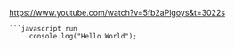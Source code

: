 <https://www.youtube.com/watch?v=5fb2aPlgoys&t=3022s>
```1.用Get
```javascript run
     console.log("Hello World"); 
```












